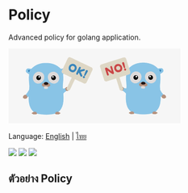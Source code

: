 # Policy
Advanced policy for golang application.

![](./docs/images.png)

Language: 
[English](./README.md) | 
[ไทย](./README_th.md)

![](https://img.shields.io/badge/build-passing-brightgreen)
![](https://img.shields.io/badge/coverage-100%25-brightgreen)
![](https://img.shields.io/badge/license-MIT-blue)

## ตัวอย่าง Policy
```json

```